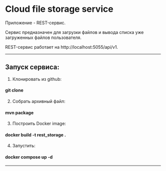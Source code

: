 # Cloud file storage service

Приложение - REST-сервис.

Сервис предназначен для загрузки файлов и вывода списка уже загруженных файлов пользователя.

REST-сервис работает на http://localhost:5055/api/v1.

---

## Запуск сервиса:

1. Клонировать из github:
#### git clone
2. Собрать архивный файл:
#### mvn package
3. Построить Docker image:
#### docker build -t rest_storage .
4. Запустить:
#### docker compose up -d

---
